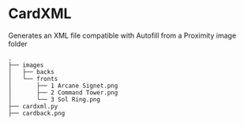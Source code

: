 # CardXML
Generates an XML file compatible with Autofill from a Proximity image folder

```
.
├── images
│   ├── backs
│   └── fronts
│       ├── 1 Arcane Signet.png
│       ├── 2 Command Tower.png
│       └── 3 Sol Ring.png
├── cardxml.py
├── cardback.png
```
